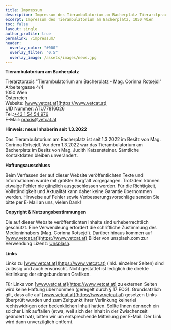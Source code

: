 ```yaml
---
title: Impressum
description: Impressum des Tierambulatorium am Bacherplatz Tierarztpraxis 1050 Wien
excerpt: Impressum des Tierambulatorium am Bacherplatz, 1050 Wien
toc: false
layout: single
author_profile: true
permalink: /impressum/
header:
  overlay_color: "#000"
  overlay_filter: "0.5"
  overlay_image: /assets/images/news.jpg
---
```



**Tierambulatorium am Bacherplatz**

Tierarztpraxis "Tierambulatorium am Bacherplatz - Mag. Corinna Rotsejdl"<br />
Arbeitergasse 4/4<br />
1050 Wien<br />
Österreich<br />
Website: [www.vetcat.at](https://www.vetcat.at)<br />
UID Nummer: ATU77816026<br />
Tel.:<a href="tel: +43 1 54 54 976">+43 1 54 54 976</a><br />
E-Mail: [praxis@vetcat.at](mailto:praxis@vetcat.at)

**Hinweis: neue Inhaberin seit 1.3.2022**

Das Tierambulatorium am Bacherplatz ist seit 1.3.2022 im Besitz von Mag. Corinna Rotsejdl. Vor dem 1.3.2022 war das Tierambulatorium am Bacherplatz im Besitz von Mag. Judith Katzensteiner. Sämtliche Kontaktdaten bleiben unverändert.

**Haftungsausschluss**

Beim Verfassen der auf dieser Website veröffentlichten Texte und Informationen wurde mit größter Sorgfalt vorgegangen. Trotzdem können etwaige Fehler nie gänzlich ausgeschlossen werden. Für die Richtigkeit, Vollständigkeit und Aktualität kann daher keine Garantie übernommen werden. Hinweise auf Fehler sowie Verbesserungsvorschläge senden Sie bitte per E-Mail an uns, vielen Dank!

**Copyright & Nutzungsbestimmungen**

Die auf dieser Website veröffentlichten Inhalte sind urheberrechtlich geschützt. Eine Verwendeung erfordert die schriftliche Zustimmung des Medieninhabers (Mag. Corinna Rotsejdl).
Darüber hinaus kommen auf [www.vetcat.at](https://www.vetcat.at) Bilder von unsplash.com zur Verwendung Lizenz: [Unsplash](https://unsplash.com/license).

**Links** 

Links zu [www.vetcat.at](https://www.vetcat.at) (inkl. einzelner Seiten) sind  zulässig und auch erwünscht. Nicht gestattet ist lediglich die direkte Verlinkung der eingebundenen Grafiken.

Für Links von [www.vetcat.at](https://www.vetcat.at) zu externen Seiten wird keine Haftung übernommen (geregelt durch § 17 ECG). Grundsätzlich gilt, dass alle auf [www.vetcat.at](https://www.vetcat.at) gesetzen Links überprüft wurden und zum Zeitpunkt ihrer Verlinkung keinerlei rechtswidrigen oder bedenklichen Inhalt hatten. Sollte Ihnen dennoch ein solcher Link auffallen (etwa, weil sich der Inhalt in der Zwischenzeit geändert hat), bitten wir um entsprechende Mitteilung per E-Mail. Der Link wird dann unverzüglich entfernt.